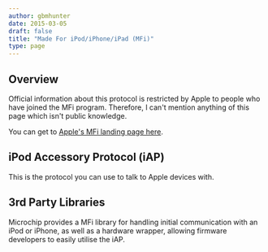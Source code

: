 ```yaml
---
author: gbmhunter
date: 2015-03-05
draft: false
title: "Made For iPod/iPhone/iPad (MFi)"
type: page
---
```


## Overview

Official information about this protocol is restricted by Apple to people who have joined the MFi program. Therefore, I can't mention anything of this page which isn't public knowledge.

You can get to [Apple's MFi landing page here](https://developer.apple.com/programs/mfi/).

## iPod Accessory Protocol (iAP)

This is the protocol you can use to talk to Apple devices with.

## 3rd Party Libraries

Microchip provides a MFi library for handling initial communication with an iPod or iPhone, as well as a hardware wrapper, allowing firmware developers to easily utilise the iAP.
